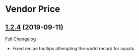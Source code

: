# Vendor Price

## [1.2.4](https://github.com/ketho-wow/VendorPrice/tree/1.2.4) (2019-09-11)
[Full Changelog](https://github.com/ketho-wow/VendorPrice/compare/1.2.3...1.2.4)

- Fixed recipe tooltips attempting the world record for squats  
